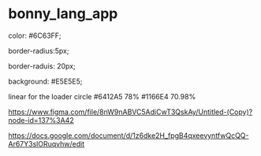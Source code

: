# bonny_lang_app

color: #6C63FF;

border-radius:5px;

border-raduis: 20px;

background: #E5E5E5;


linear for the loader circle
#6412A5
78%
#1166E4
70.98%


https://www.figma.com/file/8nW9nABVC5AdiCwT3QskAy/Untitled-(Copy)?node-id=137%3A42

https://docs.google.com/document/d/1z6dke2H_fpgB4qxeevyntfwQcQQ-Ar67Y3slORuqvhw/edit
